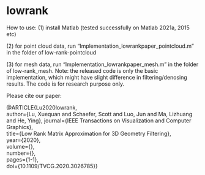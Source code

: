 # lowrank

How to use:
(1)	install Matlab (tested successfully on Matlab 2021a, 2015 etc)

(2)	for point cloud data, run “Implementation_lowrankpaper_pointcloud.m” in the folder of low-rank-pointcloud

(3)	for mesh data, run “Implementation_lowrankpaper_mesh.m” in the folder of low-rank_mesh.
Note: the released code is only the basic implementation, which might have slight difference in filtering/denosing results. The code is for research purpose only.

Please cite our paper:

@ARTICLE{Lu2020lowrank,  
author={Lu, Xuequan and Schaefer, Scott and Luo, Jun and Ma, Lizhuang and He, Ying},  journal={IEEE Transactions on Visualization and Computer Graphics},   
title={Low Rank Matrix Approximation for 3D Geometry Filtering},   
year={2020},  
volume={},  
number={},  
pages={1-1},  
doi={10.1109/TVCG.2020.3026785}}
